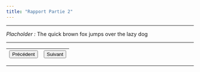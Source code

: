 ```yaml
---
title: "Rapport Partie 2"
---
```

***
_Placholder :_ The quick brown fox jumps over the lazy dog
***
|<button onclick="window.location.href='https://vhascoet-pro.github.io/portfolio-bts.github.io/rds1/rapport_p1';">Précédent</button>|<button onclick="window.location.href='https://vhascoet-pro.github.io/portfolio-bts.github.io/rds1/rapport_concl';">Suivant</button>|
|---|---|
***
